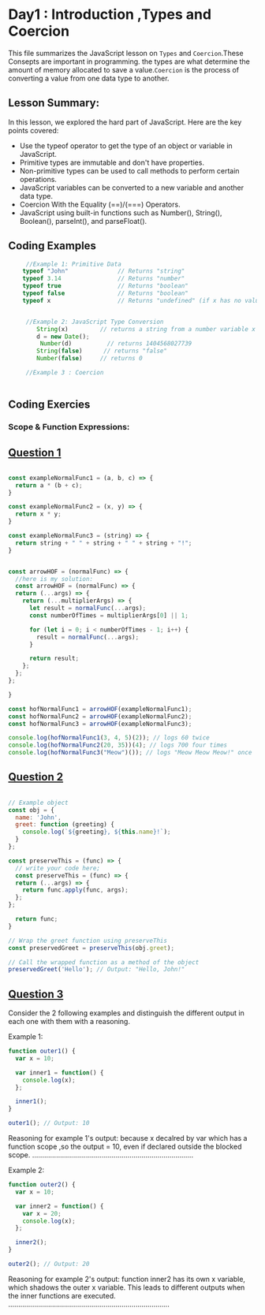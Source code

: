
# Day1 : Introduction ,Types and Coercion
This file summarizes the JavaScript lesson on `Types` and `Coercion`.These Consepts are important in programming. the types are what determine the amount of memory allocated to save a value.`Coercion` is the process of converting a value from one data type to another. 

## Lesson Summary:
In this lesson, we explored the hard part of JavaScript. Here are the key points covered:

* Use the typeof operator to get the type of an object or variable in JavaScript.
* Primitive types are immutable and don't have properties.
* Non-primitive types can be used to call methods to perform certain operations.
* JavaScript variables can be converted to a new variable and another data type.
* Coercion With the Equality (==)/(===) Operators.
* JavaScript using built-in functions such as Number(), String(), Boolean(), parseInt(), and parseFloat(). 

   
## Coding Examples
```jsx
     //Example 1: Primitive Data
    typeof "John"              // Returns "string"
    typeof 3.14                // Returns "number"
    typeof true                // Returns "boolean"
    typeof false               // Returns "boolean"
    typeof x                   // Returns "undefined" (if x has no value)


     //Example 2: JavaScript Type Conversion
        String(x)         // returns a string from a number variable x
        d = new Date();
         Number(d)          // returns 1404568027739
        String(false)      // returns "false"
        Number(false)     // returns 0

     //Example 3 : Coercion
    
```
## Coding Exercies
### Scope & Function Expressions:  

## [Question 1](https://github.com/orjwan-alrajaby/gsg-expressjs-backend-training-2023/blob/main/learning-sprint-1/week3-day3-tasks/tasks.md)

```jsx
     
const exampleNormalFunc1 = (a, b, c) => {
  return a * (b + c);
}

const exampleNormalFunc2 = (x, y) => {
  return x * y;
}

const exampleNormalFunc3 = (string) => {
  return string + " " + string + " " + string + "!";
}


const arrowHOF = (normalFunc) => {
  //here is my solution:
  const arrowHOF = (normalFunc) => {
  return (...args) => {
    return (...multiplierArgs) => {
      let result = normalFunc(...args);
      const numberOfTimes = multiplierArgs[0] || 1;

      for (let i = 0; i < numberOfTimes - 1; i++) {
        result = normalFunc(...args);
      }

      return result;
    };
  };
};

}

const hofNormalFunc1 = arrowHOF(exampleNormalFunc1);
const hofNormalFunc2 = arrowHOF(exampleNormalFunc2);
const hofNormalFunc3 = arrowHOF(exampleNormalFunc3);

console.log(hofNormalFunc1(3, 4, 5)(2)); // logs 60 twice
console.log(hofNormalFunc2(20, 35))(4); // logs 700 four times
console.log(hofNormalFunc3("Meow")()); // logs "Meow Meow Meow!" once

```

## [Question 2](https://github.com/orjwan-alrajaby/gsg-expressjs-backend-training-2023/blob/main/learning-sprint-1/week3-day3-tasks/tasks.md)

```jsx
     
// Example object
const obj = {
  name: 'John',
  greet: function (greeting) {
    console.log(`${greeting}, ${this.name}!`);
  }
};

const preserveThis = (func) => {
  // write your code here;
  const preserveThis = (func) => {
  return (...args) => {
    return func.apply(func, args);
  };
};

  return func;
}

// Wrap the greet function using preserveThis
const preservedGreet = preserveThis(obj.greet);

// Call the wrapped function as a method of the object
preservedGreet('Hello'); // Output: "Hello, John!"

```
## [Question 3](https://github.com/orjwan-alrajaby/gsg-expressjs-backend-training-2023/blob/main/learning-sprint-1/week3-day3-tasks/tasks.md)

Consider the 2 following examples and distinguish the different output in each one with them with a reasoning.

Example 1:
```jsx
function outer1() {
  var x = 10;

  var inner1 = function() {
    console.log(x);
  };

  inner1();
}

outer1(); // Output: 10
```
Reasoning for example 1's output: because x decalred by var which has a function scope ,so the output = 10, even if declared outside the blocked scope.
.................................................................................

Example 2:
```jsx
function outer2() {
  var x = 10;

  var inner2 = function() {
    var x = 20;
    console.log(x);
  };

  inner2();
}

outer2(); // Output: 20
```
Reasoning for example 2's output: function inner2 has its own x variable, which shadows the outer x variable. This leads to different outputs when the inner functions are executed.
.................................................................................

